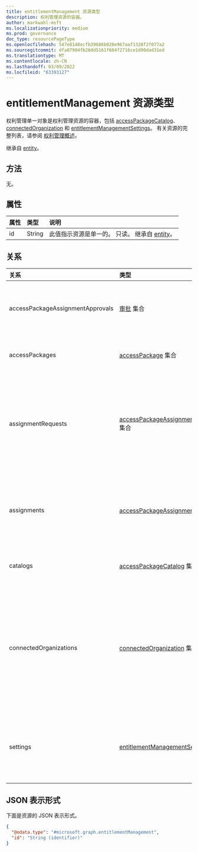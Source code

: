 ```yaml
---
title: entitlementManagement 资源类型
description: 权利管理资源的容器。
author: markwahl-msft
ms.localizationpriority: medium
ms.prod: governance
doc_type: resourcePageType
ms.openlocfilehash: 547e8140ecfb39686b028e967aaf1328f2f077a2
ms.sourcegitcommit: dfa87904fb26dd5161f604f2716ce1d90dad31ed
ms.translationtype: MT
ms.contentlocale: zh-CN
ms.lasthandoff: 03/09/2022
ms.locfileid: "63393127"
---
```

# <a name="entitlementmanagement-resource-type"></a>entitlementManagement 资源类型

权利管理单一对象是权利管理资源的容器，包括 [accessPackageCatalog](accesspackagecatalog.md)、 [connectedOrganization](connectedorganization.md) 和 [entitlementManagementSettings](entitlementmanagementsettings.md)。  有关资源的完整列表，请参阅 [权利管理概述](entitlementmanagement-overview.md)。

继承自 [entity](entity.md)。

## <a name="methods"></a>方法

无。

## <a name="properties"></a>属性
|属性|类型|说明|
|:---|:---|:---|
|id|String|此值指示资源是单一的。 只读。 继承自 [entity](entity.md)。|

## <a name="relationships"></a>关系
|关系|类型|说明|
|:---|:---|:---|
|accessPackageAssignmentApprovals|[审批](../resources/approval.md) 集合 | 工作分配请求的审批阶段。|
|accessPackages|[accessPackage](../resources/accesspackage.md) 集合|表示访问包对象。|
|assignmentRequests|[accessPackageAssignmentRequest](../resources/accesspackageassignmentrequest.md) 集合|表示由用户或代表用户创建的访问包分配请求。|
|assignments|[accessPackageAssignment](../resources/accesspackageassignment.md) 集合| 表示向用户或组用户或 (主题授予) 。|
|catalogs|[accessPackageCatalog](../resources/accesspackagecatalog.md) 集合| 表示一组访问包。|
|connectedOrganizations|[connectedOrganization](../resources/connectedorganization.md) 集合|表示对其他组织（用户可以请求访问）的目录或域的引用。|
|settings|[entitlementManagementSettings](../resources/entitlementmanagementsettings.md)| 表示控制权利管理Azure AD的设置。|

## <a name="json-representation"></a>JSON 表示形式
下面是资源的 JSON 表示形式。
<!-- {
  "blockType": "resource",
  "keyProperty": "id",
  "@odata.type": "microsoft.graph.entitlementManagement",
  "openType": false
}
-->
``` json
{
  "@odata.type": "#microsoft.graph.entitlementManagement",
  "id": "String (identifier)"
}
```


